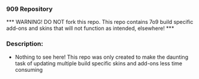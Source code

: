 ### 909 Repository

*** WARNING! DO NOT fork this repo. This repo contains 7o9 build specific add-ons and skins that will not function as intended, elsewhere! ***<br>

### Description:
- Nothing to see here! This repo was only created to make the daunting task of updating multiple build specific skins and add-ons less time consuming



